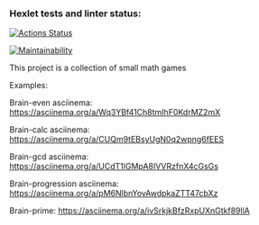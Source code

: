 ### Hexlet tests and linter status:
[![Actions Status](https://github.com/Glam52/python-project-49/actions/workflows/hexlet-check.yml/badge.svg)](https://github.com/Glam52/python-project-49/actions)

[![Maintainability](https://api.codeclimate.com/v1/badges/d60bce503c87d30cc9b5/maintainability)](https://codeclimate.com/github/Glam52/python-project-49/maintainability)

This project is a collection of small math games 

Examples:

Brain-even asciinema: https://asciinema.org/a/Wq3YBf41Ch8tmIhF0KdrMZ2mX

Brain-calc asciinema: https://asciinema.org/a/CUQm9tEBsyUgN0q2wpng6fEES

Brain-gcd asciinema: https://asciinema.org/a/UCdT1lGMpA8IVVRzfnX4cGsGs

Brain-progression asciinema: https://asciinema.org/a/pM6NlbnYovAwdpkaZTT47cbXz

Brain-prime: https://asciinema.org/a/ivSrkjkBfzRxpUXnGtkf89llA